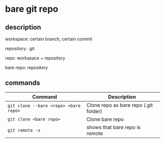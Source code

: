 # bare git repo

## description

workspace: certain branch, certain commit

repository: .git


repo: workspace + repository

bare repo: repository

## commands

| Command        | Description          |
| ------------- |-------------|
| `git clone --bare <repo> <bare repo>`       | Clone repo as bare repo (.git folder) |
| `git clone <bare repo>`       | Clone bare repo |
| `git remote -v`       | shows that bare repo is remote|